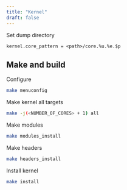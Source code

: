 ```yaml
---
title: "Kernel"
draft: false
---
```


Set dump directory

```text
kernel.core_pattern = <path>/core.%u.%e.$p
```

## Make and build

Configure

```bash
make menuconfig
```

Make kernel all targets

```bash
make -j(<NUMBER_OF_CORES> + 1) all
```

Make modules

```bash
make modules_install
```

Make headers

```bash
make headers_install
```

Install kernel

```bash
make install
```

